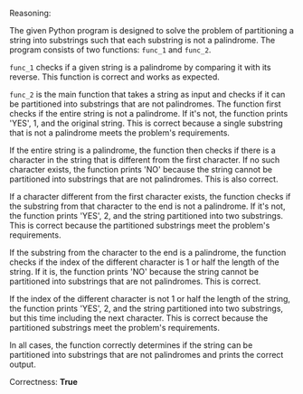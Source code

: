 Reasoning: 

The given Python program is designed to solve the problem of partitioning a string into substrings such that each substring is not a palindrome. The program consists of two functions: `func_1` and `func_2`. 

`func_1` checks if a given string is a palindrome by comparing it with its reverse. This function is correct and works as expected.

`func_2` is the main function that takes a string as input and checks if it can be partitioned into substrings that are not palindromes. The function first checks if the entire string is not a palindrome. If it's not, the function prints 'YES', 1, and the original string. This is correct because a single substring that is not a palindrome meets the problem's requirements.

If the entire string is a palindrome, the function then checks if there is a character in the string that is different from the first character. If no such character exists, the function prints 'NO' because the string cannot be partitioned into substrings that are not palindromes. This is also correct.

If a character different from the first character exists, the function checks if the substring from that character to the end is not a palindrome. If it's not, the function prints 'YES', 2, and the string partitioned into two substrings. This is correct because the partitioned substrings meet the problem's requirements.

If the substring from the character to the end is a palindrome, the function checks if the index of the different character is 1 or half the length of the string. If it is, the function prints 'NO' because the string cannot be partitioned into substrings that are not palindromes. This is correct.

If the index of the different character is not 1 or half the length of the string, the function prints 'YES', 2, and the string partitioned into two substrings, but this time including the next character. This is correct because the partitioned substrings meet the problem's requirements.

In all cases, the function correctly determines if the string can be partitioned into substrings that are not palindromes and prints the correct output.

Correctness: **True**